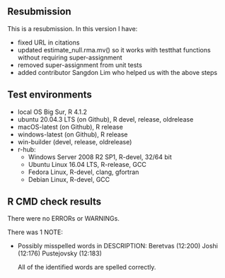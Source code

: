 ## Resubmission
This is a resubmission. In this version I have:

* fixed URL in citations
* updated estimate_null.rma.mv() so it works with testthat functions without requiring super-assignment   
* removed super-assignment from unit tests
* added contributor Sangdon Lim who helped us with the above steps


## Test environments

* local OS Big Sur, R 4.1.2
* ubuntu 20.04.3 LTS (on Github), R devel, release, oldrelease
* macOS-latest (on Github), R release
* windows-latest (on Github), R release
* win-builder (devel, release, oldrelease)
* r-hub:
  * Windows Server 2008 R2 SP1, R-devel, 32/64 bit
  * Ubuntu Linux 16.04 LTS, R-release, GCC
  * Fedora Linux, R-devel, clang, gfortran
  * Debian Linux, R-devel, GCC

## R CMD check results

There were no ERRORs or WARNINGs. 

There was 1 NOTE:

* Possibly misspelled words in DESCRIPTION:
  Beretvas (12:200)
  Joshi (12:176)
  Pustejovsky (12:183)
  
  All of the identified words are spelled correctly. 



